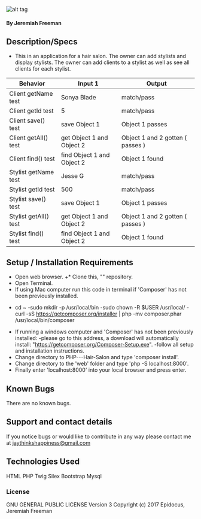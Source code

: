 ![alt tag](sadadaadadasdasd)

#### By Jeremiah Freeman

  ## Description/Specs
   * This in an application for a hair salon. The owner can add stylists and display stylists.  The owner can add clients to a stylist as well as see all clients for each stylist.


| Behavior | Input 1 | Output |
|----------|---------|--------|
| Client getName test | Sonya Blade | match/pass |
| Client getId test | 5 | match/pass |
| Client save() test | save Object 1 | Object 1 passes |
| Client getAll() test | get Object 1 and Object 2 | Object 1 and 2 gotten ( passes )|
| Client find() test | find Object 1 and Object 2 | Object 1 found |
| Stylist getName test | Jesse G | match/pass |
| Stylist getId test | 500 | match/pass |
| Stylist save() test | save Object 1 | Object 1 passes |
| Stylist getAll() test | get Object 1 and Object 2 | Object 1 and 2 gotten ( passes )|
| Stylist find() test | find Object 1 and Object 2 | Object 1 found |


  ## Setup / Installation Requirements

  * Open web browser.
 +* Clone this, "" repository.
  * Open Terminal.
  * If using Mac computer run this code in terminal if 'Composer' has not been previously installed.
 - cd ~
 -sudo mkdir -p /usr/local/bin
 -sudo chown -R $USER /usr/local/
 -curl -sS https://getcomposer.org/installer | php
 -mv composer.phar /usr/local/bin/composer
 * If running a windows computer and 'Composer' has not been previously installed:
     -please go to this address, a download will automatically install: "https://getcomposer.org/Composer-Setup.exe".
     -follow all setup and installation instructions.
 * Change directory to PHP---Hair-Salon and type 'composer install'.
 * Change directory to the 'web' folder and type 'php -S localhost:8000'.
 * Finally enter 'localhost:8000' into your local browser and press enter.


 ## Known Bugs

 There are no known bugs.

 ## Support and contact details

 If you notice bugs or would like to contribute in any way please contact me at jaythinkshappiness@gmail.com

 ## Technologies Used

 HTML
 PHP
 Twig
 Silex
 Bootstrap
 Mysql


 ### License
 GNU GENERAL PUBLIC LICENSE Version 3
 Copyright (c) 2017 Epidocus, Jeremiah Freeman
